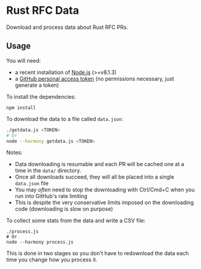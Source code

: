 # Rust RFC Data

Download and process data about Rust RFC PRs.

## Usage

You will need:

* a recent installation of [Node.js] (>=v8.1.3)
* a [GitHub personal access token](token) (no permissions necessary, just generate a token)

To install the dependencies:

```
npm install
```

To download the data to a file called `data.json`:

```sh
./getdata.js <TOKEN>
# Or
node --harmony getdata.js <TOKEN>
```

Notes:

* Data downloading is resumable and each PR will be cached one at a time in the `data/` directory.
* Once all downloads succeed, they will all be placed into a single `data.json` file
* You may *often* need to stop the downloading with Ctrl/Cmd+C when you run into GitHub's rate limiting
* This is despite the very conservative limits imposed on the downloading code (downloading is slow on purpose)

To collect some stats from the data and write a CSV file:

```
./process.js
# Or
node --harmony process.js
```

This is done in two stages so you don't have to redownload the data each time
you change how you process it.

[Node.js]: https://nodejs.org/
[token]: https://github.com/settings/tokens
